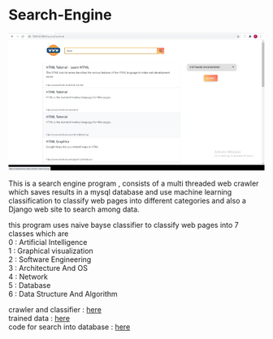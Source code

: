 # Search-Engine
![alt text](https://github.com/AzitaKalantar/Search-Engine/blob/master/search_website1.jpg)

This is a search engine program , consists of a  multi threaded web crawler which saves results in a mysql database and use machine learning classification to classify web pages  into different categories and also a Django web site to search among data.

this program uses naive bayse classifier to classify web pages into 7 classes which are <br />
0 : Artificial Intelligence <br />
1 : Graphical visualization <br />
2 : Software Engineering <br />
3 : Architecture And OS <br />
4 : Network <br />
5 : Database <br />
6 : Data Structure And Algorithm <br />

crawler and classifier : [here](https://github.com/AzitaKalantar/Search-Engine/blob/master/multi_threaded_crawler_new.py) <br />
trained data : [here](https://github.com/AzitaKalantar/Search-Engine/blob/master/trainData_v2.csv) <br />
code for search into database : [here](https://github.com/AzitaKalantar/Search-Engine/blob/master/search/views.py) <br />







